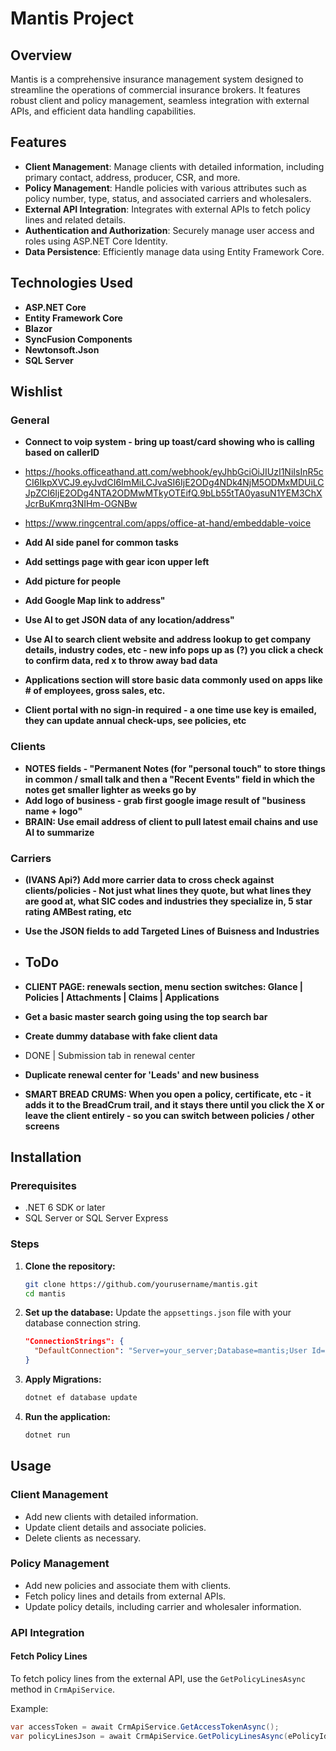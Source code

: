 # Mantis Project

## Overview

Mantis is a comprehensive insurance management system designed to streamline the operations of commercial insurance brokers. It features robust client and policy management, seamless integration with external APIs, and efficient data handling capabilities.

## Features

- **Client Management**: Manage clients with detailed information, including primary contact, address, producer, CSR, and more.
- **Policy Management**: Handle policies with various attributes such as policy number, type, status, and associated carriers and wholesalers.
- **External API Integration**: Integrates with external APIs to fetch policy lines and related details.
- **Authentication and Authorization**: Securely manage user access and roles using ASP.NET Core Identity.
- **Data Persistence**: Efficiently manage data using Entity Framework Core.

## Technologies Used

- **ASP.NET Core**
- **Entity Framework Core**
- **Blazor**
- **SyncFusion Components**
- **Newtonsoft.Json**
- **SQL Server**

## Wishlist
### General

- **Connect to voip system - bring up toast/card showing who is calling based on callerID** 
- https://hooks.officeathand.att.com/webhook/eyJhbGciOiJIUzI1NiIsInR5cCI6IkpXVCJ9.eyJvdCI6ImMiLCJvaSI6IjE2ODg4NDk4NjM5ODMxMDUiLCJpZCI6IjE2ODg4NTA2ODMwMTkyOTEifQ.9bLb55tTA0yasuN1YEM3ChXJcrBuKmrq3NIHm-OGNBw
- https://www.ringcentral.com/apps/office-at-hand/embeddable-voice
- **Add AI side panel for common tasks**
- **Add settings page with gear icon upper left**
- **Add picture for people**
- **Add Google Map link to address"**
- **Use AI to get JSON data of any location/address"**
- **Use AI to search client website and address lookup to get company details, industry codes, etc - new info pops up as (?) you click a check to confirm data, red x to throw away bad data**

- **Applications section will store basic data commonly used on apps like # of employees, gross sales, etc.**
- **Client portal with no sign-in required - a one time use key is emailed, they can update annual check-ups, see policies, etc**
### Clients
- **NOTES fields - "Permanent Notes (for "personal touch" to store things in common / small talk and then a "Recent Events" field in which the notes get smaller lighter as weeks go by**
- **Add logo of business - grab first google image result of "business name + logo"**
- **BRAIN: Use email address of client to pull latest email chains and use AI to summarize**
### Carriers
- **(IVANS Api?) Add more carrier data to cross check against clients/policies - Not just what lines they quote, but what lines they are good at, what SIC codes and industries they specialize in, 5 star rating AMBest rating, etc**
- **Use the JSON fields to add Targeted Lines of Buisness and Industries**


- ## ToDo
- **CLIENT PAGE: renewals section, menu section switches: Glance | Policies | Attachments | Claims | Applications**
- **Get a basic master search going using the top search bar**
- **Create dummy database with fake client data**
- DONE | Submission tab in renewal center
- **Duplicate renewal center for 'Leads' and new business**
- **SMART BREAD CRUMS: When you open a policy, certificate, etc - it adds it to the BreadCrum trail, and it stays there until you click the X or leave the client entirely - so you can switch between policies / other screens**

 
## Installation

### Prerequisites

- .NET 6 SDK or later
- SQL Server or SQL Server Express

### Steps

1. **Clone the repository:**
    ```bash
    git clone https://github.com/yourusername/mantis.git
    cd mantis
    ```

2. **Set up the database:**
    Update the `appsettings.json` file with your database connection string.
    ```json
    "ConnectionStrings": {
      "DefaultConnection": "Server=your_server;Database=mantis;User Id=your_user;Password=your_password;"
    }
    ```

3. **Apply Migrations:**
    ```bash
    dotnet ef database update
    ```

4. **Run the application:**
    ```bash
    dotnet run
    ```

## Usage

### Client Management

- Add new clients with detailed information.
- Update client details and associate policies.
- Delete clients as necessary.

### Policy Management

- Add new policies and associate them with clients.
- Fetch policy lines and details from external APIs.
- Update policy details, including carrier and wholesaler information.

### API Integration

#### Fetch Policy Lines

To fetch policy lines from the external API, use the `GetPolicyLinesAsync` method in `CrmApiService`.

Example:
```csharp
var accessToken = await CrmApiService.GetAccessTokenAsync();
var policyLinesJson = await CrmApiService.GetPolicyLinesAsync(ePolicyId, accessToken);
